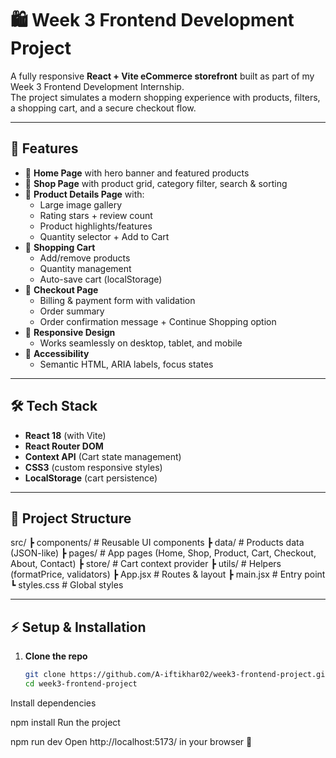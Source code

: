 # 🛍️ Week 3 Frontend Development Project

A fully responsive **React + Vite eCommerce storefront** built as part of my Week 3 Frontend Development Internship.  
The project simulates a modern shopping experience with products, filters, a shopping cart, and a secure checkout flow.

---

## 🚀 Features

- 🔹 **Home Page** with hero banner and featured products  
- 🔹 **Shop Page** with product grid, category filter, search & sorting  
- 🔹 **Product Details Page** with:
  - Large image gallery
  - Rating stars + review count
  - Product highlights/features
  - Quantity selector + Add to Cart  
- 🔹 **Shopping Cart**
  - Add/remove products
  - Quantity management
  - Auto-save cart (localStorage)  
- 🔹 **Checkout Page**
  - Billing & payment form with validation
  - Order summary
  - Order confirmation message + Continue Shopping option  
- 🔹 **Responsive Design**
  - Works seamlessly on desktop, tablet, and mobile  
- 🔹 **Accessibility**
  - Semantic HTML, ARIA labels, focus states  

---

## 🛠️ Tech Stack

- **React 18** (with Vite)
- **React Router DOM**
- **Context API** (Cart state management)
- **CSS3** (custom responsive styles)
- **LocalStorage** (cart persistence)

---

## 📂 Project Structure

src/
┣ components/ # Reusable UI components
┣ data/ # Products data (JSON-like)
┣ pages/ # App pages (Home, Shop, Product, Cart, Checkout, About, Contact)
┣ store/ # Cart context provider
┣ utils/ # Helpers (formatPrice, validators)
┣ App.jsx # Routes & layout
┣ main.jsx # Entry point
┗ styles.css # Global styles


---

## ⚡ Setup & Installation

1. **Clone the repo**
   ```bash
   git clone https://github.com/A-iftikhar02/week3-frontend-project.git
   cd week3-frontend-project
Install dependencies


npm install
Run the project


npm run dev
Open http://localhost:5173/ in your browser 🚀
